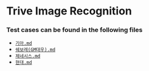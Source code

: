 # Trive Image Recognition

### Test cases can be found in the following files

* [`기아.md`](https://github.com/TheTrive/image-recognition-test-cases/blob/master/%EA%B8%B0%EC%95%84.md)
* [`쉐보레(GM대우).md`](https://github.com/TheTrive/image-recognition-test-cases/blob/master/%EA%B8%B0%EC%95%84.md)
* [`제네시스.md`](https://github.com/TheTrive/image-recognition-test-cases/blob/master/%EC%A0%9C%EB%84%A4%EC%8B%9C%EC%8A%A4.md)
* [`현대.md`](https://github.com/TheTrive/image-recognition-test-cases/blob/master/%ED%98%84%EB%8C%80.md)